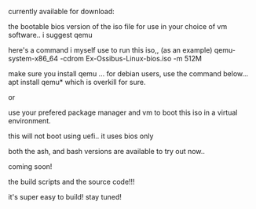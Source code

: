 

currently available for download:

the bootable bios version of the iso file for use in your choice of vm software.. 
i suggest qemu

here's a command i myself use to run this iso,, (as an example)
qemu-system-x86_64 -cdrom Ex-Ossibus-Linux-bios.iso -m 512M

make sure you install qemu ...
for debian users, use the command below...
apt install qemu*
which is overkill for sure.

or

use your prefered package manager and vm to boot this iso in a virtual environment.

this will not boot using uefi.. it uses bios only

both the ash, and bash versions are available to try out now..

coming soon!

the build scripts and the source code!!!

it's super easy to build! stay tuned!
